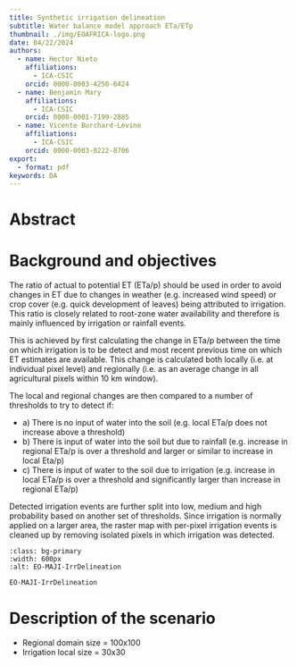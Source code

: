 ```yaml
---
title: Synthetic irrigation delineation
subtitle: Water balance model approach ETa/ETp
thumbnail: ./img/EOAFRICA-logo.png
date: 04/22/2024
authors:
  - name: Hector Nieto
    affiliations:
      - ICA-CSIC
    orcid: 0000-0003-4250-6424
  - name: Benjamin Mary
    affiliations:
      - ICA-CSIC
    orcid: 0000-0001-7199-2885
  - name: Vicente Burchard-Levine
    affiliations:
      - ICA-CSIC
    orcid: 0000-0003-0222-8706
export: 
  - format: pdf
keywords: DA
---
```


# Abstract


# Background and objectives

<!--
comment
-->


The ratio of actual to potential ET (ETa/p) should be used in order to avoid changes in ET
due to changes in weather (e.g. increased wind speed) or crop cover (e.g. quick development of
leaves) being attributed to irrigation. This ratio is closely related to root-zone water availability and
therefore is mainly influenced by irrigation or rainfall events.

This is achieved by first calculating the change in ETa/p between the time on which irrigation is to be detect and most recent previous time on which ET estimates are available. This change is calculated both locally (i.e. at individual pixel level) and regionally (i.e. as an average change in all agricultural pixels within 10 km window). 

The local and regional changes are then compared to a number of thresholds to try to detect if:
- a) There is no input of water into the soil (e.g. local ETa/p does not increase above a threshold)
- b) There is input of water into the soil but due to rainfall (e.g. increase in regional ETa/p is over a
threshold and larger or similar to increase in local Eta/p)
- c) There is input of water to the soil due to irrigation (e.g. increase in local ETa/p is over a
threshold and significantly larger than increase in regional ETa/p)

Detected irrigation events are further split into low, medium and high probability based on another set
of thresholds. Since irrigation is normally applied on a larger area, the raster map with per-pixel
irrigation events is cleaned up by removing isolated pixels in which irrigation was detected.




```{figure} ../img/EO-MAJI-IrrDelineation.png
:class: bg-primary
:width: 600px
:alt: EO-MAJI-IrrDelineation

EO-MAJI-IrrDelineation
```

# Description of the scenario

- Regional domain size = 100x100
- Irrigation local size = 30x30






